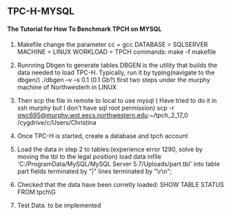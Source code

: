 ## TPC-H-MYSQL
#### The Tutorial for How To Benchmark TPCH on MYSQL 

1. Makefile change the parameter 
	cc = gcc
	DATABASE = SQLSERVER
	MACHINE = LINUX
	WORKLOAD = TPCH
	commands: make -f makefile

2. Runnning Dbgen to generate tables
	DBGEN is the utility that builds the data needed to load TPC-H. Typically, run it by typing(navigate to the dbgen/)
        ./dbgen –v –s 0.1 (0.1 Gb?)
        first two steps under the murphy machine of Northwesterh in LINUX 

3. Then scp the file in remote to local to use mysql ( Have tried to do it in ssh murphy but I don't have sql root permission) 
	   scp -r qwc695@murphy.wot.eecs.northwestern.edu:~/tpch_2_17_0 /cygdrive/c/Users/Christina

4. Once TPC-H is started, create a database and tpch account

5. Load the data in step 2 to tables:(experience error 1290, solve by moving the tbl to the legal position)
load data infile 'C:/ProgramData/MySQL/MySQL Server 5.7/Uploads/part.tbl' into table part fields terminated by "|" lines terminated by "\r\n";

6. Checked that the data have been corretly loaded: SHOW TABLE STATUS FROM tpch\G

7. Test Data. to be implemented
	   
